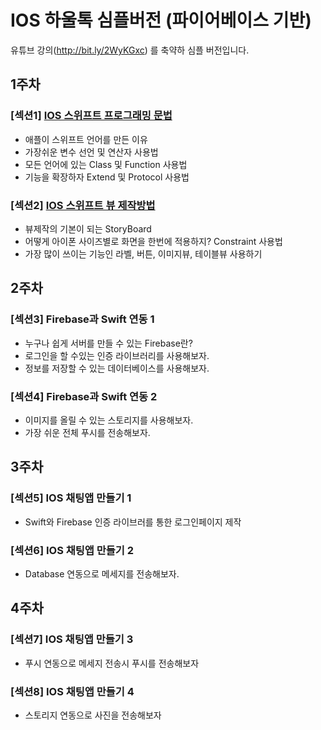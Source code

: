 # IOS 하울톡 심플버전 (파이어베이스 기반)
유튜브 강의(http://bit.ly/2WyKGxc) 를 축약하 심플 버전입니다.

## 1주차
### [섹션1] [IOS 스위프트 프로그래밍 문법](https://github.com/you6878/howltalk_ios_simple_version/blob/master/Guide/section_1/index.md)

- 애플이 스위프트 언어를 만든 이유
- 가장쉬운 변수 선언 및 연산자 사용법
- 모든 언어에 있는 Class 및 Function 사용법
- 기능을 확장하자 Extend 및 Protocol 사용법

### [섹션2] [IOS 스위프트 뷰 제작방법](https://github.com/you6878/howltalk_ios_simple_version/blob/master/Guide/section_2/index.md)
- 뷰제작의 기본이 되는 StoryBoard
- 어떻게 아이폰 사이즈별로 화면을 한번에 적용하지? Constraint 사용법
- 가장 많이 쓰이는 기능인 라벨, 버튼, 이미지뷰, 테이블뷰 사용하기

## 2주차
### [섹션3] Firebase과 Swift 연동 1
- 누구나 쉽게 서버를 만들 수 있는 Firebase란?
- 로그인을 할 수있는 인증 라이브러리를 사용해보자.
- 정보를 저장할 수 있는 데이터베이스를 사용해보자.

### [섹션4] Firebase과 Swift 연동 2
- 이미지를 올릴 수 있는 스토리지를 사용해보자.
- 가장 쉬운 전체 푸시를 전송해보자.

## 3주차

### [섹션5] IOS 채팅앱 만들기 1
- Swift와 Firebase 인증 라이브러를 통한 로그인페이지 제작

### [섹션6] IOS 채팅앱 만들기 2
- Database 연동으로 메세지를 전송해보자.

## 4주차

### [섹션7] IOS 채팅앱 만들기 3
- 푸시 연동으로 메세지 전송시 푸시를 전송해보자

### [섹션8] IOS 채팅앱 만들기 4
- 스토리지 연동으로 사진을 전송해보자
